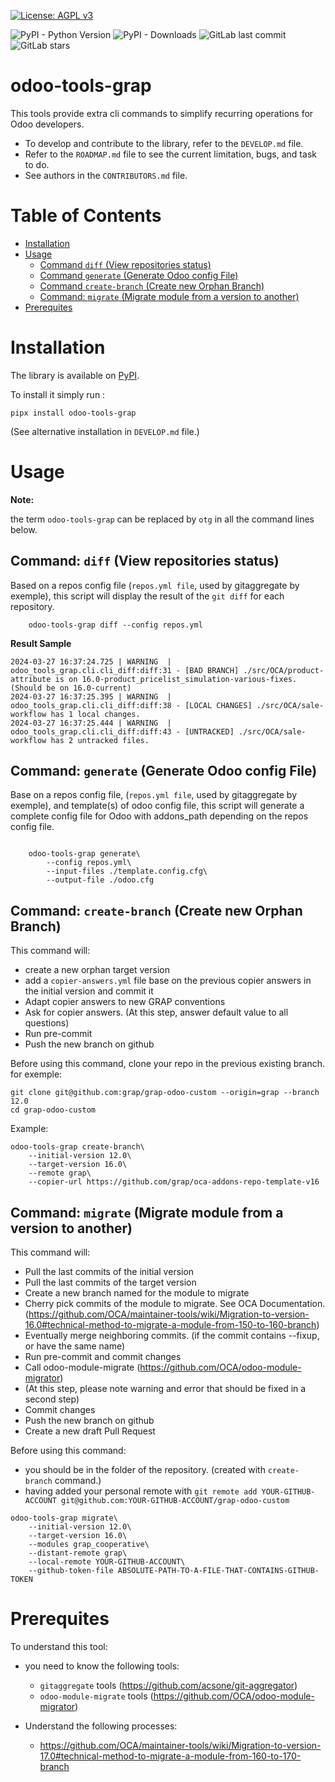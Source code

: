 [![License: AGPL v3](https://img.shields.io/badge/License-AGPL_v3-blue.svg)](https://www.gnu.org/licenses/agpl-3.0)

![PyPI - Python Version](https://img.shields.io/pypi/pyversions/odoo-tools-grap)
![PyPI - Downloads](https://img.shields.io/pypi/dm/odoo-tools-grap)
![GitLab last commit](https://img.shields.io/gitlab/last-commit/34780558)
![GitLab stars](https://img.shields.io/gitlab/stars/34780558?style=social)

# odoo-tools-grap

This tools provide extra cli commands to simplify recurring operations for Odoo developers.

* To develop and contribute to the library, refer to the ``DEVELOP.md`` file.
* Refer to the ``ROADMAP.md`` file to see the current limitation, bugs, and task to do.
* See authors in the ``CONTRIBUTORS.md`` file.


# Table of Contents

* [Installation](#installation)
* [Usage](#usage)
    * [Command ``diff`` (View repositories status)](#command-diff)
    * [Command ``generate`` (Generate Odoo config File)](#command-generate)
    * [Command ``create-branch`` (Create new Orphan Branch)](#command-create-branch)
    * [Command: ``migrate`` (Migrate module from a version to another)](#command-migrate)
* [Prerequites](#prerequites)


<a name="installation"/>

# Installation

The library is available on [PyPI](https://pypi.org/project/odoo-tools-grap/).

To install it simply run :

``pipx install odoo-tools-grap``

(See alternative installation in ``DEVELOP.md`` file.)

<a name="usage"/>

# Usage

**Note:**

the term ``odoo-tools-grap`` can be replaced by ``otg``
in all the command lines below.

<a name="command-diff"/>

## Command: ``diff`` (View repositories status)

Based on a repos config file (``repos.yml file``, used by gitaggregate by
exemple), this script will display the result of the ``git diff`` for each
repository.

```
    odoo-tools-grap diff --config repos.yml
```

**Result Sample**

```
2024-03-27 16:37:24.725 | WARNING  | odoo_tools_grap.cli.cli_diff:diff:31 - [BAD BRANCH] ./src/OCA/product-attribute is on 16.0-product_pricelist_simulation-various-fixes.(Should be on 16.0-current)
2024-03-27 16:37:25.395 | WARNING  | odoo_tools_grap.cli.cli_diff:diff:38 - [LOCAL CHANGES] ./src/OCA/sale-workflow has 1 local changes.
2024-03-27 16:37:25.444 | WARNING  | odoo_tools_grap.cli.cli_diff:diff:43 - [UNTRACKED] ./src/OCA/sale-workflow has 2 untracked files.
```

<a name="command-generate"/>

## Command: ``generate`` (Generate Odoo config File)

Base on a repos config file, (``repos.yml file``, used by gitaggregate by exemple),
and template(s) of odoo config file, this script will generate a complete config file for Odoo
with addons_path depending on the repos config file.

```

    odoo-tools-grap generate\
        --config repos.yml\
        --input-files ./template.config.cfg\
        --output-file ./odoo.cfg
```

<a name="command-create-branch"/>

## Command: ``create-branch`` (Create new Orphan Branch)

This command will:

- create a new orphan target version
- add a ``copier-answers.yml`` file base on the previous copier answers in the initial version and commit it
- Adapt copier answers to new GRAP conventions
- Ask for copier answers. (At this step, answer default value to all questions)
- Run pre-commit
- Push the new branch on github

Before using this command, clone your repo in the previous existing branch.
for exemple:

```
git clone git@github.com:grap/grap-odoo-custom --origin=grap --branch 12.0
cd grap-odoo-custom
```

Example:

```
odoo-tools-grap create-branch\
    --initial-version 12.0\
    --target-version 16.0\
    --remote grap\
    --copier-url https://github.com/grap/oca-addons-repo-template-v16
```

<a name="command-migrate"/>

## Command: ``migrate`` (Migrate module from a version to another)

This command will:

- Pull the last commits of the initial version
- Pull the last commits of the target version
- Create a new branch named for the module to migrate
- Cherry pick commits of the module to migrate. See OCA Documentation. (https://github.com/OCA/maintainer-tools/wiki/Migration-to-version-16.0#technical-method-to-migrate-a-module-from-150-to-160-branch)
- Eventually merge neighboring commits. (if the commit contains --fixup, or have the same name)
- Run pre-commit and commit changes
- Call odoo-module-migrate (https://github.com/OCA/odoo-module-migrator)
- (At this step, please note warning and error that should be fixed in a second step)
- Commit changes
- Push the new branch on github
- Create a new draft Pull Request

Before using this command:

-  you should be in the folder of the repository. (created with ``create-branch`` command.)
- having added your personal remote with
  ``git remote add YOUR-GITHUB-ACCOUNT git@github.com:YOUR-GITHUB-ACCOUNT/grap-odoo-custom``

```
odoo-tools-grap migrate\
    --initial-version 12.0\
    --target-version 16.0\
    --modules grap_cooperative\
    --distant-remote grap\
    --local-remote YOUR-GITHUB-ACCOUNT\
    --github-token-file ABSOLUTE-PATH-TO-A-FILE-THAT-CONTAINS-GITHUB-TOKEN
```

<a name="prerequites"/>

# Prerequites

To understand this tool:

* you need to know the following tools:

    * ``gitaggregate`` tools (https://github.com/acsone/git-aggregator)
    * ``odoo-module-migrate`` tools (https://github.com/OCA/odoo-module-migrator)

* Understand the following processes:

    * https://github.com/OCA/maintainer-tools/wiki/Migration-to-version-17.0#technical-method-to-migrate-a-module-from-160-to-170-branch
